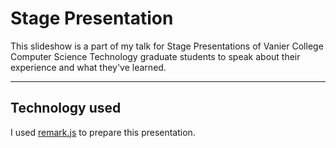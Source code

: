# Stage Presentation

This slideshow is a part of my talk for Stage Presentations of Vanier College Computer Science Technology graduate students to speak about their experience and what they've learned.

---

## Technology used

I used [remark.js](remarkjs.com) to prepare this presentation.